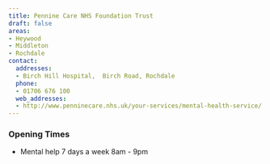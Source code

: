 ```yaml
---
title: Pennine Care NHS Foundation Trust
draft: false
areas:
- Heywood
- Middleton
- Rochdale
contact:
  addresses:
  - Birch Hill Hospital,  Birch Road, Rochdale
  phone:
  - 01706 676 100
  web_addresses:
  - http://www.penninecare.nhs.uk/your-services/mental-health-service/
---
```


### Opening Times
* Mental help 7 days a week 8am - 9pm

